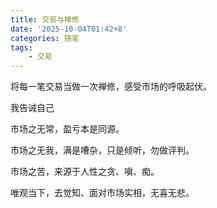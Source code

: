 ```yaml
---
title: 交易与禅修
date: '2025-10-04T01:42+8'
categories: 随笔
tags:
    - 交易
---
```


将每一笔交易当做一次禅修，感受市场的呼吸起伏。

我告诫自己

市场之无常，盈亏本是同源。

市场之无我，满是嘈杂，只是倾听，勿做评判。

市场之苦，来源于人性之贪、嗔、痴。

唯观当下，去觉知、面对市场实相，无喜无悲。



